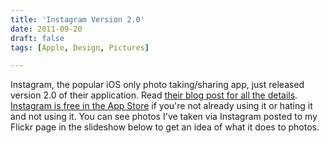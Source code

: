 ```yaml
---
title: 'Instagram Version 2.0'
date: 2011-09-20
draft: false
tags: [Apple, Design, Pictures]

---
```


Instagram, the popular iOS only photo taking/sharing app, just released version 2.0 of their application. Read [their blog post for all the details](http://blog.instagram.com/post/10444123475/v20). [Instagram is free in the App Store](http://click.linksynergy.com/fs-bin/stat?id=6PFrOqNV4B8&offerid=146261&type=3&subid=0&tmpid=1826&RD_PARM1=http%253A%252F%252Fitunes.apple.com%252Fca%252Fapp%252Finstagram%252Fid389801252%253Fmt%253D8%2526uo%253D4%2526partnerId%253D30) if you're not already using it or hating it and not using it. You can see photos I've taken via Instagram posted to my Flickr page in the slideshow below to get an idea of what it does to photos.